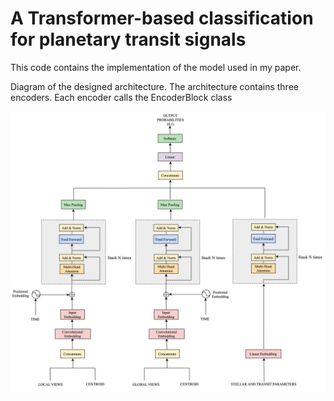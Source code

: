 # A Transformer-based classification for planetary transit signals

This code contains the implementation of the model used in my paper.


Diagram of the designed architecture. The architecture contains three encoders. Each encoder calls the EncoderBlock class

![model](imgs/model_exo.png)

